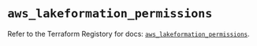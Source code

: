 # `aws_lakeformation_permissions`

Refer to the Terraform Registory for docs: [`aws_lakeformation_permissions`](https://www.terraform.io/docs/providers/aws/r/lakeformation_permissions).
